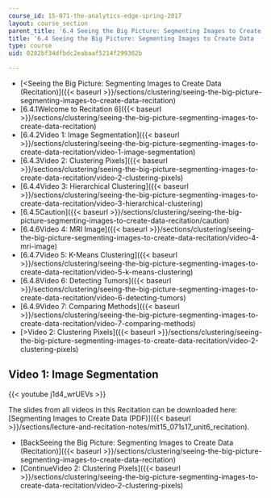 ```yaml
---
course_id: 15-071-the-analytics-edge-spring-2017
layout: course_section
parent_title: '6.4 Seeing the Big Picture: Segmenting Images to Create Data  (Recitation)'
title: '6.4 Seeing the Big Picture: Segmenting Images to Create Data  (Recitation)'
type: course
uid: 0282bf34dfbdc2eabaaf5214f299362b

---
```


*   [<Seeing the Big Picture: Segmenting Images to Create Data (Recitation)]({{< baseurl >}}/sections/clustering/seeing-the-big-picture-segmenting-images-to-create-data-recitation)
*   [6.4.1Welcome to Recitation 6]({{< baseurl >}}/sections/clustering/seeing-the-big-picture-segmenting-images-to-create-data-recitation)
*   [6.4.2Video 1: Image Segmentation]({{< baseurl >}}/sections/clustering/seeing-the-big-picture-segmenting-images-to-create-data-recitation/video-1-image-segmentation)
*   [6.4.3Video 2: Clustering Pixels]({{< baseurl >}}/sections/clustering/seeing-the-big-picture-segmenting-images-to-create-data-recitation/video-2-clustering-pixels)
*   [6.4.4Video 3: Hierarchical Clustering]({{< baseurl >}}/sections/clustering/seeing-the-big-picture-segmenting-images-to-create-data-recitation/video-3-hierarchical-clustering)
*   [6.4.5Caution]({{< baseurl >}}/sections/clustering/seeing-the-big-picture-segmenting-images-to-create-data-recitation/caution)
*   [6.4.6Video 4: MRI Image]({{< baseurl >}}/sections/clustering/seeing-the-big-picture-segmenting-images-to-create-data-recitation/video-4-mri-image)
*   [6.4.7Video 5: K-Means Clustering]({{< baseurl >}}/sections/clustering/seeing-the-big-picture-segmenting-images-to-create-data-recitation/video-5-k-means-clustering)
*   [6.4.8Video 6: Detecting Tumors]({{< baseurl >}}/sections/clustering/seeing-the-big-picture-segmenting-images-to-create-data-recitation/video-6-detecting-tumors)
*   [6.4.9Video 7: Comparing Methods]({{< baseurl >}}/sections/clustering/seeing-the-big-picture-segmenting-images-to-create-data-recitation/video-7-comparing-methods)
*   [\>Video 2: Clustering Pixels]({{< baseurl >}}/sections/clustering/seeing-the-big-picture-segmenting-images-to-create-data-recitation/video-2-clustering-pixels)

Video 1: Image Segmentation
---------------------------

{{< youtube j1d4_wrUEVs >}}

The slides from all videos in this Recitation can be downloaded here: [Segmenting Images to Create Data (PDF)]({{< baseurl >}}/sections/lecture-and-recitation-notes/mit15_071s17_unit6_recitation).

*   [BackSeeing the Big Picture: Segmenting Images to Create Data (Recitation)]({{< baseurl >}}/sections/clustering/seeing-the-big-picture-segmenting-images-to-create-data-recitation)
*   [ContinueVideo 2: Clustering Pixels]({{< baseurl >}}/sections/clustering/seeing-the-big-picture-segmenting-images-to-create-data-recitation/video-2-clustering-pixels)